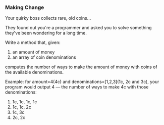 ### Making Change

Your quirky boss collects rare, old coins...

They found out you're a programmer and asked you to solve something they've been wondering for a long time.

Write a method that, given:
1. an amount of money
2. an array of coin denominations  

computes the number of ways to make the amount of money with coins of the available denominations.

Example: for amount=4(4c) and denominations=[1,2,3](1c, 2c and 3c), your program would output 4 — the number of 
ways to make 4c with those denominations: 
1. 1c, 1c, 1c, 1c
2. 1c, 1c, 2c
3. 1c, 3c
4. 2c, 2c
